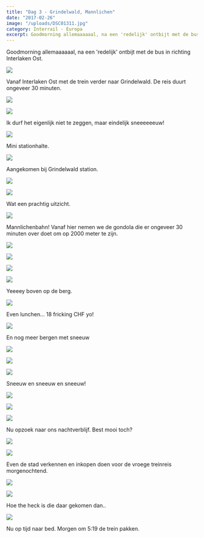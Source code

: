 ```yaml
---
title: "Dag 3 - Grindelwald, Mannlichen"
date: "2017-02-26"
image: "/uploads/DSC01311.jpg"
category: Interrail - Europa
excerpt: Goodmorning allemaaaaaal, na een 'redelijk' ontbijt met de bus in richting Interlaken Ost...
---
```


Goodmorning allemaaaaaal, na een 'redelijk' ontbijt met de bus in richting Interlaken Ost.

![](/uploads/DSC01258-700x394.jpg)

Vanaf Interlaken Ost met de trein verder naar Grindelwald. De reis duurt ongeveer 30 minuten.

![](/uploads/DSC01261-700x394.jpg)

![](/uploads/DSC01269-700x394.jpg)

Ik durf het eigenlijk niet te zeggen, maar eindelijk sneeeeeeuw!

![](/uploads/DSC01285-700x394.jpg)

Mini stationhalte.

![](/uploads/DSC01283-700x394.jpg)

Aangekomen bij Grindelwald station.

![](/uploads/DSC01286-700x394.jpg)

![](/uploads/DSC01379-700x394.jpg)

Wat een prachtig uitzicht.

![](/uploads/DSC01291-700x394.jpg)

Mannlichenbahn! Vanaf hier nemen we de gondola die er ongeveer 30 minuten over doet om op 2000 meter te zijn.

![](/uploads/DSC01306-700x394.jpg)

![](/uploads/DSC01308-700x394.jpg)

![](/uploads/DSC01370-1-700x394.jpg)

![](/uploads/DSC01311-700x394.jpg)

Yeeeey boven op de berg.

![](/uploads/DSC01320-700x394.jpg)

Even lunchen... 18 fricking CHF yo!

![](/uploads/DSC01348-700x394.jpg)

En nog meer bergen met sneeuw

![](/uploads/DSC01374-700x394.jpg)

![](/uploads/DSC01364-700x394.jpg)

![](/uploads/DSC01352-700x394.jpg)

Sneeuw en sneeuw en sneeuw!

![](/uploads/DSC01323-700x394.jpg)

![](/uploads/DSC01327-700x394.jpg)

![](/uploads/DSC01339-700x394.jpg)

Nu opzoek naar ons nachtverblijf. Best mooi toch?

![](/uploads/DSC01377-700x394.jpg)

![](/uploads/DSC01378-700x394.jpg)

Even de stad verkennen en inkopen doen voor de vroege treinreis morgenochtend.

![](/uploads/DSC01380-700x394.jpg)

![](/uploads/DSC01383-700x394.jpg)

Hoe the heck is die daar gekomen dan..

![](/uploads/DSC01386-700x394.jpg)

Nu op tijd naar bed. Morgen om 5:19 de trein pakken.

